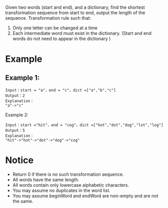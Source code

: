Given two words (start and end), and a dictionary, find the shortest transformation sequence from start to end, output the length of the sequence.
Transformation rule such that:

1. Only one letter can be changed at a time
2. Each intermediate word must exist in the dictionary. (Start and end words do not need to appear in the dictionary )
# Example
## Example 1:
```
Input：start = "a"，end = "c"，dict =["a","b","c"]
Output：2
Explanation：
"a"->"c"
```
Example 2:
```
Input：start ="hit"，end = "cog"，dict =["hot","dot","dog","lot","log"]
Output：5
Explanation：
"hit"->"hot"->"dot"->"dog"->"cog"
```
# Notice
- Return 0 if there is no such transformation sequence.
- All words have the same length.
- All words contain only lowercase alphabetic characters.
- You may assume no duplicates in the word list.
- You may assume beginWord and endWord are non-empty and are not the same.